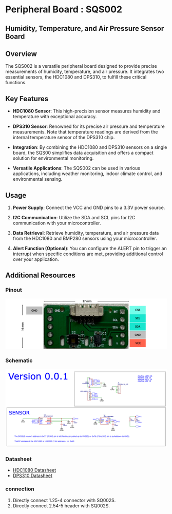 # Peripheral Board :  SQS002

## Humidity, Temperature, and Air Pressure Sensor Board

## Overview

The SQS002 is a versatile peripheral board designed to provide precise measurements of humidity, temperature, and air pressure. It integrates two essential sensors, the HDC1080 and DPS310, to fulfill these critical functions.

## Key Features

- **HDC1080 Sensor**: This high-precision sensor measures humidity and temperature with exceptional accuracy.

- **DPS310 Sensor**: Renowned for its precise air pressure and temperature measurements. Note that temperature readings are derived from the internal temperature sensor of the DPS310 chip.

- **Integration**: By combining the HDC1080 and DPS310 sensors on a single board, the SQS00 simplifies data acquisition and offers a compact solution for environmental monitoring.

- **Versatile Applications**: The SQS002 can be used in various applications, including weather monitoring, indoor climate control, and environmental sensing.

## Usage

1. **Power Supply**: Connect the VCC and GND pins to a 3.3V power source.

2. **I2C Communication**: Utilize the SDA and SCL pins for I2C communication with your microcontroller.

3. **Data Retrieval**: Retrieve humidity, temperature, and air pressure data from the HDC1080 and BMP280 sensors using your microcontroller.

4. **Alert Function (Optional)**: You can configure the ALERT pin to trigger an interrupt when specific conditions are met, providing additional control over your application.

## Additional Resources

### Pinout

![SQS002 Pinout Diagram](./pinout.png?raw=true)

### Schematic

![SQS002 Schematic Diagram](./schematic.png?raw=true)

### Datasheet

- [HDC1080 Datasheet](https://github.com/livinghuang/siliqs/blob/main/sqs001/hdc1080.pdf "Datasheet for the HDC1080 chip")
- [DPS310 Datasheet](https://github.com/livinghuang/siliqs/blob/main/sqs002/Infineon-DPS310-DataSheet-v01_02-EN.pdf "Datasheet for the DPS310 chip")

### connection

1. Directly connect 1.25-4 connector with SQ002S.
2. Directly connect 2.54-5 header with SQ002S.
